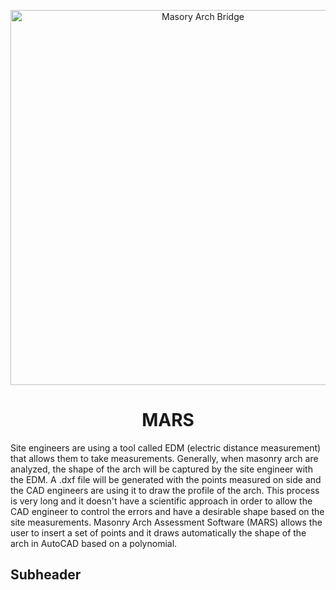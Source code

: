 <p align="center">
  <img width="600" src="https://images2.alphacoders.com/691/thumb-1920-691171.jpg" alt="Masory Arch Bridge">
</p>
<h1 align="center"> MARS </h1>

Site engineers are using a tool called EDM (electric distance measurement) that allows them to take measurements. Generally, when masonry arch are analyzed, the shape of the arch will be captured by the site engineer with the EDM. A .dxf file will be generated with the points measured on side and the CAD engineers are using it to draw the profile of the arch. This process is very long and it doesn't have a scientific approach in order to allow the CAD engineer to control the errors and have a desirable shape based on the site measurements. Masonry Arch Assessment Software (MARS) allows the user to insert a set of points and it draws automatically the shape of the arch in AutoCAD based on a polynomial.

## Subheader
